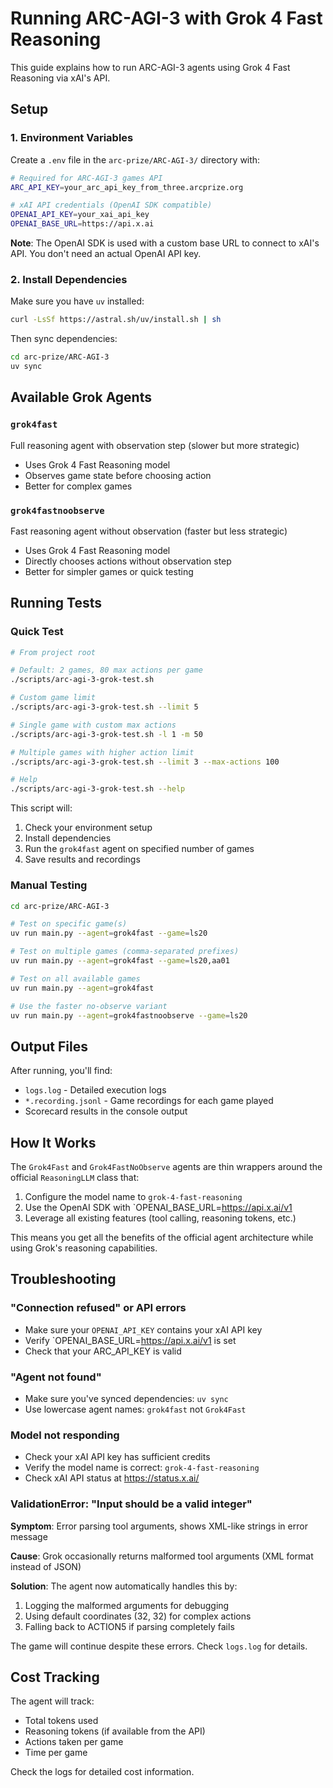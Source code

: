 # Running ARC-AGI-3 with Grok 4 Fast Reasoning

This guide explains how to run ARC-AGI-3 agents using Grok 4 Fast Reasoning via xAI's API.

## Setup

### 1. Environment Variables

Create a `.env` file in the `arc-prize/ARC-AGI-3/` directory with:

```bash
# Required for ARC-AGI-3 games API
ARC_API_KEY=your_arc_api_key_from_three.arcprize.org

# xAI API credentials (OpenAI SDK compatible)
OPENAI_API_KEY=your_xai_api_key
OPENAI_BASE_URL=https://api.x.ai
```

**Note**: The OpenAI SDK is used with a custom base URL to connect to xAI's API. You don't need an actual OpenAI API key.

### 2. Install Dependencies

Make sure you have `uv` installed:
```bash
curl -LsSf https://astral.sh/uv/install.sh | sh
```

Then sync dependencies:
```bash
cd arc-prize/ARC-AGI-3
uv sync
```

## Available Grok Agents

### `grok4fast`
Full reasoning agent with observation step (slower but more strategic)
- Uses Grok 4 Fast Reasoning model
- Observes game state before choosing action
- Better for complex games

### `grok4fastnoobserve`
Fast reasoning agent without observation (faster but less strategic)
- Uses Grok 4 Fast Reasoning model
- Directly chooses actions without observation step
- Better for simpler games or quick testing

## Running Tests

### Quick Test
```bash
# From project root

# Default: 2 games, 80 max actions per game
./scripts/arc-agi-3-grok-test.sh

# Custom game limit
./scripts/arc-agi-3-grok-test.sh --limit 5

# Single game with custom max actions
./scripts/arc-agi-3-grok-test.sh -l 1 -m 50

# Multiple games with higher action limit
./scripts/arc-agi-3-grok-test.sh --limit 3 --max-actions 100

# Help
./scripts/arc-agi-3-grok-test.sh --help
```

This script will:
1. Check your environment setup
2. Install dependencies
3. Run the `grok4fast` agent on specified number of games
4. Save results and recordings

### Manual Testing

```bash
cd arc-prize/ARC-AGI-3

# Test on specific game(s)
uv run main.py --agent=grok4fast --game=ls20

# Test on multiple games (comma-separated prefixes)
uv run main.py --agent=grok4fast --game=ls20,aa01

# Test on all available games
uv run main.py --agent=grok4fast

# Use the faster no-observe variant
uv run main.py --agent=grok4fastnoobserve --game=ls20
```

## Output Files

After running, you'll find:
- `logs.log` - Detailed execution logs
- `*.recording.jsonl` - Game recordings for each game played
- Scorecard results in the console output

## How It Works

The `Grok4Fast` and `Grok4FastNoObserve` agents are thin wrappers around the official `ReasoningLLM` class that:
1. Configure the model name to `grok-4-fast-reasoning`
2. Use the OpenAI SDK with `OPENAI_BASE_URL=https://api.x.ai/v1
3. Leverage all existing features (tool calling, reasoning tokens, etc.)

This means you get all the benefits of the official agent architecture while using Grok's reasoning capabilities.

## Troubleshooting

### "Connection refused" or API errors
- Make sure your `OPENAI_API_KEY` contains your xAI API key
- Verify `OPENAI_BASE_URL=https://api.x.ai/v1 is set
- Check that your ARC_API_KEY is valid

### "Agent not found"
- Make sure you've synced dependencies: `uv sync`
- Use lowercase agent names: `grok4fast` not `Grok4Fast`

### Model not responding
- Check your xAI API key has sufficient credits
- Verify the model name is correct: `grok-4-fast-reasoning`
- Check xAI API status at https://status.x.ai/

### ValidationError: "Input should be a valid integer"
**Symptom**: Error parsing tool arguments, shows XML-like strings in error message

**Cause**: Grok occasionally returns malformed tool arguments (XML format instead of JSON)

**Solution**: The agent now automatically handles this by:
1. Logging the malformed arguments for debugging
2. Using default coordinates (32, 32) for complex actions
3. Falling back to ACTION5 if parsing completely fails

The game will continue despite these errors. Check `logs.log` for details.

## Cost Tracking

The agent will track:
- Total tokens used
- Reasoning tokens (if available from the API)
- Actions taken per game
- Time per game

Check the logs for detailed cost information.
